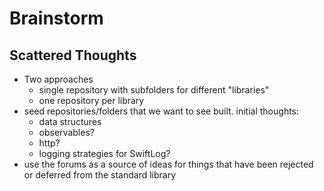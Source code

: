# Brainstorm

## Scattered Thoughts

- Two approaches
  - single repository with subfolders for different "libraries"
  - one repository per library
- seed repositories/folders that we want to see built. initial thoughts:
  - data structures
  - observables?
  - http?
  - logging strategies for SwiftLog?
- use the forums as a source of ideas for things that have been rejected or deferred from the standard library

